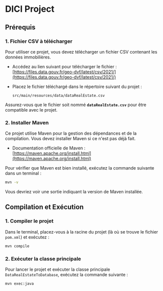 # DICI Project

## Prérequis

### 1. **Fichier CSV à télécharger**
Pour utiliser ce projet, vous devez télécharger un fichier CSV contenant les données immobilières.

- Accédez au lien suivant pour télécharger le fichier :
  [https://files.data.gouv.fr/geo-dvf/latest/csv/2021/](https://files.data.gouv.fr/geo-dvf/latest/csv/2021/)

- Placez le fichier téléchargé dans le répertoire suivant du projet :
  ```
  src/main/resources/data/dataRealEstate.csv
  ```

Assurez-vous que le fichier soit nommé **`dataRealEstate.csv`** pour être compatible avec le projet.

### 2. **Installer Maven**
Ce projet utilise Maven pour la gestion des dépendances et de la compilation. Vous devez installer Maven si ce n'est pas déjà fait.

- Documentation officielle de Maven : [https://maven.apache.org/install.html](https://maven.apache.org/install.html)

Pour vérifier que Maven est bien installé, exécutez la commande suivante dans un terminal :
```bash
mvn -v
```
Vous devriez voir une sortie indiquant la version de Maven installée.

## Compilation et Exécution

### 1. **Compiler le projet**
Dans le terminal, placez-vous à la racine du projet (là où se trouve le fichier `pom.xml`) et exécutez :
```bash
mvn compile
```

### 2. **Exécuter la classe principale**
Pour lancer le projet et exécuter la classe principale `DataRealEstateToDatabase`, exécutez la commande suivante :
```bash
mvn exec:java
```
